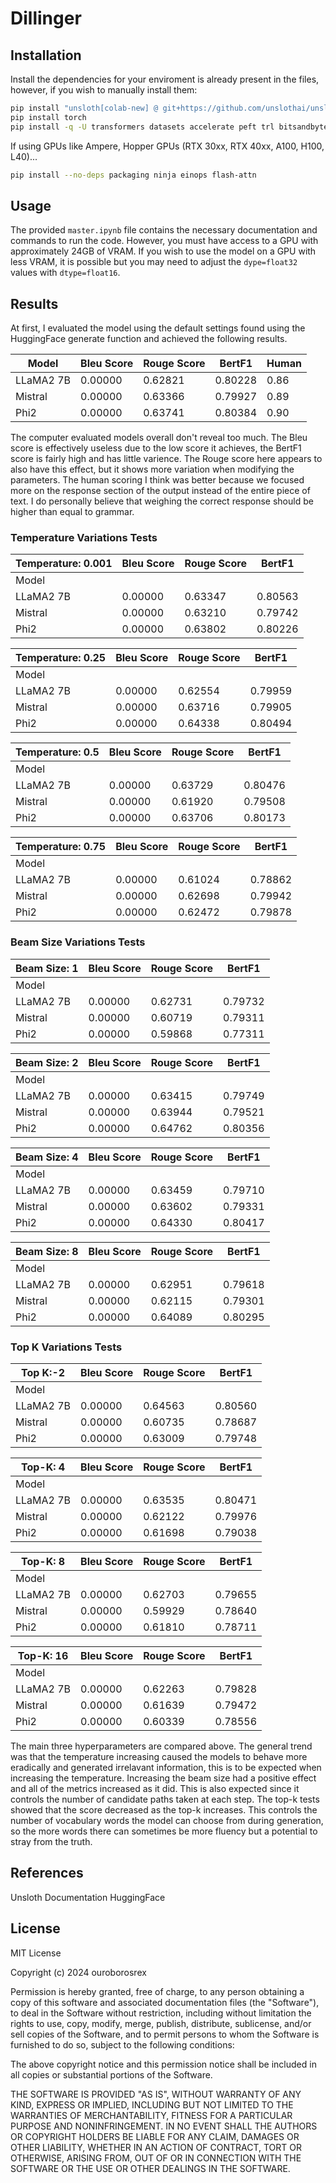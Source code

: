 # Dillinger

## Installation

Install the dependencies for your enviroment is already present in the files, however, if you wish to manually install them:

```sh
pip install "unsloth[colab-new] @ git+https://github.com/unslothai/unsloth.git"
pip install torch
pip install -q -U transformers datasets accelerate peft trl bitsandbytes
```

If using GPUs like Ampere, Hopper GPUs (RTX 30xx, RTX 40xx, A100, H100, L40)...

```sh
pip install --no-deps packaging ninja einops flash-attn 
```


## Usage
The provided `master.ipynb` file contains the necessary documentation and commands to run the code. However, you must have access to a GPU with approximately 24GB of VRAM. If you wish to use the model on a GPU with less VRAM, it is possible but you may need to adjust the `dype=float32` values with `dtype=float16`.

## Results
At first, I evaluated the model using the default settings found using the HuggingFace generate function and achieved the following results.

Model      | Bleu Score | Rouge Score  | BertF1 | Human
| ------ | ------ | ------ | ------ | -- |
LLaMA2 7B  | 0.00000    | 0.62821      | 0.80228   | 0.86
Mistral    | 0.00000    | 0.63366      | 0.79927   |0.89
Phi2       | 0.00000    | 0.63741      | 0.80384| 0.90

The computer evaluated models overall don't reveal too much. The Bleu score is effectively useless due to the low score it achieves, the BertF1 score is fairly high and has little varience. The Rouge score here appears to also have this effect, but it shows more variation when modifying the parameters. The human scoring I think was better because we focused more on the response section of the output instead of the entire piece of text. I do personally believe that weighing the correct response should be higher than equal to grammar.

### Temperature Variations Tests

Temperature: 0.001 | Bleu Score | Rouge Score  | BertF1
|-|-|-|-|
Model      |  |   |     
LLaMA2 7B  | 0.00000    | 0.63347      | 0.80563   
Mistral    | 0.00000    | 0.63210      | 0.79742   
Phi2       | 0.00000    | 0.63802      | 0.80226   

Temperature: 0.25 | Bleu Score | Rouge Score  | BertF1
|-|-|-|-|
Model      |  |   |     
LLaMA2 7B  | 0.00000    | 0.62554      | 0.79959   
Mistral    | 0.00000    | 0.63716      | 0.79905   
Phi2       | 0.00000    | 0.64338      | 0.80494  

Temperature: 0.5 | Bleu Score | Rouge Score  | BertF1
|-|-|-|-|
Model      |  |   |     
LLaMA2 7B  | 0.00000    | 0.63729      | 0.80476   
Mistral    | 0.00000    | 0.61920      | 0.79508   
Phi2       | 0.00000    | 0.63706      | 0.80173  

Temperature: 0.75 | Bleu Score | Rouge Score  | BertF1
|-|-|-|-|
Model      |  |   |     
LLaMA2 7B  | 0.00000    | 0.61024      | 0.78862   
Mistral    | 0.00000    | 0.62698      | 0.79942   
Phi2       | 0.00000    | 0.62472      | 0.79878

### Beam Size Variations Tests

Beam Size: 1      | Bleu Score | Rouge Score  | BertF1    
|-|-|-|-|
Model      |  |   |     
LLaMA2 7B  | 0.00000    | 0.62731      | 0.79732   
Mistral    | 0.00000    | 0.60719      | 0.79311   
Phi2       | 0.00000    | 0.59868      | 0.77311  

Beam Size: 2     | Bleu Score | Rouge Score  | BertF1    
|-|-|-|-|
Model      |  |   |     
LLaMA2 7B  | 0.00000    | 0.63415      | 0.79749   
Mistral    | 0.00000    | 0.63944      | 0.79521   
Phi2       | 0.00000    | 0.64762      | 0.80356 

Beam Size: 4      | Bleu Score | Rouge Score  | BertF1    
|-|-|-|-|
Model      |  |   |     
LLaMA2 7B  | 0.00000    | 0.63459      | 0.79710   
Mistral    | 0.00000    | 0.63602      | 0.79331   
Phi2       | 0.00000    | 0.64330      | 0.80417  

Beam Size: 8     | Bleu Score | Rouge Score  | BertF1    
|-|-|-|-|
Model      |  |   |     
LLaMA2 7B  | 0.00000    | 0.62951      | 0.79618   
Mistral    | 0.00000    | 0.62115      | 0.79301   
Phi2       | 0.00000    | 0.64089      | 0.80295
### Top K Variations Tests
Top K:-2      | Bleu Score | Rouge Score  | BertF1    
|-|-|-|-|
Model      |  |   |     
LLaMA2 7B  | 0.00000    | 0.64563      | 0.80560   
Mistral    | 0.00000    | 0.60735      | 0.78687   
Phi2       | 0.00000    | 0.63009      | 0.79748 

Top-K: 4      | Bleu Score | Rouge Score  | BertF1    
|-|-|-|-|
Model      |  |   |     
LLaMA2 7B  | 0.00000    | 0.63535      | 0.80471   
Mistral    | 0.00000    | 0.62122      | 0.79976   
Phi2       | 0.00000    | 0.61698      | 0.79038 

Top-K: 8      | Bleu Score | Rouge Score  | BertF1    
|-|-|-|-|
Model      |  |   |     
LLaMA2 7B  | 0.00000    | 0.62703      | 0.79655   
Mistral    | 0.00000    | 0.59929      | 0.78640   
Phi2       | 0.00000    | 0.61810      | 0.78711   

Top-K:  16     | Bleu Score | Rouge Score  | BertF1    
|-|-|-|-|
Model      |  |   |     
LLaMA2 7B  | 0.00000    | 0.62263      | 0.79828   
Mistral    | 0.00000    | 0.61639      | 0.79472   
Phi2       | 0.00000    | 0.60339      | 0.78556

The main three hyperparameters are compared above. The general trend was that the temperature increasing caused the models to behave more eradically and generated irrelavant information, this is to be expected when increasing the temperature. Increasing the beam size had a positive effect and all of the metrics increased as it did. This is also expected since it controls the number of candidate paths taken at each step. The top-k tests showed that the score decreased as the top-k increases. This controls the number of vocabulary words the model can choose from during generation, so the more words there can sometimes be more fluency but a potential to stray from the truth.

## References
Unsloth Documentation
HuggingFace
## License
MIT License

Copyright (c) 2024 ouroborosrex

Permission is hereby granted, free of charge, to any person obtaining a copy
of this software and associated documentation files (the "Software"), to deal
in the Software without restriction, including without limitation the rights
to use, copy, modify, merge, publish, distribute, sublicense, and/or sell
copies of the Software, and to permit persons to whom the Software is
furnished to do so, subject to the following conditions:

The above copyright notice and this permission notice shall be included in all
copies or substantial portions of the Software.

THE SOFTWARE IS PROVIDED "AS IS", WITHOUT WARRANTY OF ANY KIND, EXPRESS OR
IMPLIED, INCLUDING BUT NOT LIMITED TO THE WARRANTIES OF MERCHANTABILITY,
FITNESS FOR A PARTICULAR PURPOSE AND NONINFRINGEMENT. IN NO EVENT SHALL THE
AUTHORS OR COPYRIGHT HOLDERS BE LIABLE FOR ANY CLAIM, DAMAGES OR OTHER
LIABILITY, WHETHER IN AN ACTION OF CONTRACT, TORT OR OTHERWISE, ARISING FROM,
OUT OF OR IN CONNECTION WITH THE SOFTWARE OR THE USE OR OTHER DEALINGS IN THE
SOFTWARE.
